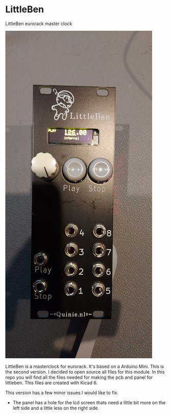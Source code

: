 # LittleBen
 LittleBen eurorack master clock
 
 ![alt text](https://github.com/Quinienl/LittleBen/blob/main/Pictures/front.jpg?raw=true)


LittleBen is a masterclock for eurorack. It's based on a Arduino Mini. This is the second version. I decided to open source all files for this module. In this repo you will find all the files needed for making the pcb and panel for littleben. This files are created with Kicad 6.

This version has a few minor issues I would like to fix. 
- The panel has a hole for the lcd screen thats need a little bit more on the left side and a little less on the right side.

